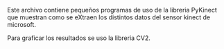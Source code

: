 Este archivo contiene pequeños programas de uso de la libreria PyKinect
que muestran como se eXtraen los distintos datos del sensor kinect
de microsoft.

Para graficar los resultados se uso la libreria CV2.
